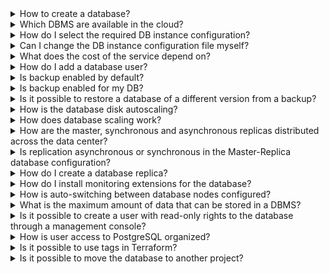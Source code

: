 <details>

<summary>How to create a database?</summary>

You can create a database using [step-by-step instructions](../instructions/create) or [quick start](../quick-start).

</details>

<details>

<summary>Which DBMS are available in the cloud?</summary>

Full [list](../types/) of supported DBMS and their [configurations](../concepts/work-configs).

</details>

<details>

<summary>How do I select the required DB instance configuration?</summary>

You can select the required configuration type when [creating a DB instance](../instructions/create). After creating an instance, the configuration type cannot be changed, but you can always add a replica. For more information about configuration types, see [DB instance configurations](../concepts/work-configs).

</details>

<details>

<summary>Can I change the DB instance configuration file myself?</summary>

No, the configuration file is not editable by the user. To change the configuration, contact [technical support](mailto:support@mcs.mail.ru). But you can change individual parameters for some DBMS according to [instructions](../instructions/db-config).

</details>

<details>

<summary>What does the cost of the service depend on?</summary>

The cost of the service depends on the selected [configuration](../concepts/work-configs). Payment is calculated only for the resources used, for more information, see the article [Tariffication](../tariffication).

</details>

<details>

<summary>How do I add a database user?</summary>

Use the instructions [User management](../instructions/users).

</details>

<details>

<summary>Is backup enabled by default?</summary>

Backup is not enabled by default. You can enable it when [creating an instance](../instructions/create) or configure it in the [Backup](https://msk.cloud.vk.com/app/en/services/databases/backups) section.

</details>

<details>

<summary>Is backup enabled for my DB?</summary>

To check if backup is enabled:

1. Go to VK Cloud [management console](https://msk.cloud.vk.com/app/en).
1. Select the project where the required DB instance is located.
1. Go to **Databases** → **Backup**.
1. Go to the **Automatic** or **Point-in-time recovery** tab.

   If there is a green indicator next to the name of the required plan, the backup works according to plan. If the indicator is red, the backup is suspended.

Backup can be enabled when [creating a DB instance](../instructions/create) or configured separately by [creating a backup plan](/en/storage/backups/instructions/create-backup-plan).

</details>

<details>

<summary>Is it possible to restore a database of a different version from a backup?</summary>

No, you can restore the database only to the version for which the backup was created.

To restore a database from a backup, use the [instructions](/en/storage/backups/instructions/restore-from-backup).

</details>

<details>

<summary>How is the database disk autoscaling?</summary>

If autoscaling is enabled, when the free space threshold is reached, the disk expands by 10 GB.

</details>

<details>

<summary>How does database scaling work?</summary>

You can change the type of VM hosting the databases or increase the disk size. When changing the VM type, the changes take effect after the VM is restarted.

You can also enable autoscaling of the database disk size. Then, as the amount of data increases, the disk size will increase automatically.

For instructions on scaling a DB instance, see [DB instance management](../instructions).

</details>

<details>

<summary>How are the master, synchronous and asynchronous replicas distributed across the data center?</summary>

The master and replicas are located in the same data center, but upon request, [technical support](mailto:support@mcs.mail.ru) engineers can distribute them to different data centers.

</details>

<details>

<summary>Is replication asynchronous or synchronous in the Master-Replica database configuration?</summary>

Asynchronous replication works for **Master-Replica** configurations. Synchronous and asynchronous replication is used for the cluster.

</details>

<details>

<summary>How do I create a database replica?</summary>

Use the instructions in the article [Replication](../instructions/replication).

</details>

<details>

<summary>How do I install monitoring extensions for the database?</summary>

Installing extensions is described in detail in the section [Managing extensions](../instructions/managing-extensions).

The monitoring service is enabled by default for PostgreSQL, PostgresPro Standard, PostgresPro Enterprise, PostgresPro Enterprise 1C.

</details>

<details>

<summary>How is auto-switching between database nodes configured?</summary>

When using a database cluster, if the wizard is unavailable, switching to other nodes will be configured automatically. When using [configuration](../concepts/work-configs) **Master-Replica** switching will need to be done manually:

- MySQL;
- PostgreSQL, Postgres Pro.

</details>

<details>

<summary>What is the maximum amount of data that can be stored in a DBMS?</summary>

The volume is limited by the capabilities of the disk — 2 TB for High-IOPS SSD, 5 TB for SSD (for one shard), or RAM (Redis, Tarantool).

</details>

<details>

<summary>Is it possible to create a user with read-only rights to the database through a management console?</summary>

No, this is only possible through a direct SQL query.

</details>

<details>

<summary>How is user access to PostgreSQL organized?</summary>

Users access to databases is organized according to the role model of PostgreSQL itself. The user who has maximum access to one database will have access to other databases according to the `public` scheme.

</details>

<details>

<summary>Is it possible to use tags in Terraform?</summary>

VK Cloud does not support tags in Terraform.

</details>

<details>

<summary>Is it possible to move the database to another project?</summary>

Transferring PaaS service objects between projects is not supported. The virtual machine on which the database was deployed can only be transferred to another project as a regular virtual machine. It is not possible to migrate such a virtual machine as a database instance or create a database instance with a disk transferred from another project.

</details>
